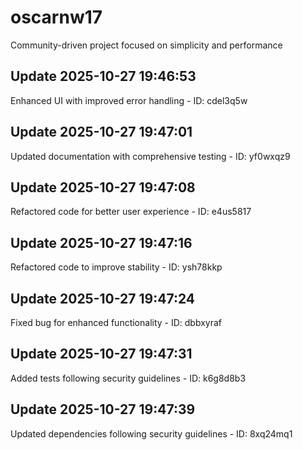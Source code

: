 # oscarnw17
Community-driven project focused on simplicity and performance

## Update 2025-10-27 19:46:53
Enhanced UI with improved error handling - ID: cdel3q5w


## Update 2025-10-27 19:47:01
Updated documentation with comprehensive testing - ID: yf0wxqz9


## Update 2025-10-27 19:47:08
Refactored code for better user experience - ID: e4us5817


## Update 2025-10-27 19:47:16
Refactored code to improve stability - ID: ysh78kkp


## Update 2025-10-27 19:47:24
Fixed bug for enhanced functionality - ID: dbbxyraf


## Update 2025-10-27 19:47:31
Added tests following security guidelines - ID: k6g8d8b3


## Update 2025-10-27 19:47:39
Updated dependencies following security guidelines - ID: 8xq24mq1

